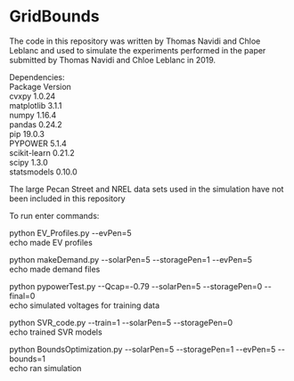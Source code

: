 # GridBounds

The code in this repository was written by Thomas Navidi and Chloe Leblanc and used to simulate the experiments performed in the paper submitted by Thomas Navidi and Chloe Leblanc in 2019.

Dependencies:  
Package         Version  
cvxpy           1.0.24     
matplotlib      3.1.1      
numpy           1.16.4     
pandas          0.24.2     
pip             19.0.3     
PYPOWER         5.1.4      
scikit-learn    0.21.2     
scipy           1.3.0      
statsmodels     0.10.0 


The large Pecan Street and NREL data sets used in the simulation have not been included in this repository   


To run enter commands:  

python EV_Profiles.py --evPen=5  
echo made EV profiles

python makeDemand.py --solarPen=5 --storagePen=1 --evPen=5  
echo made demand files

python pypowerTest.py --Qcap=-0.79 --solarPen=5 --storagePen=0 --final=0  
echo simulated voltages for training data

python SVR_code.py --train=1 --solarPen=5 --storagePen=0  
echo trained SVR models

python BoundsOptimization.py --solarPen=5 --storagePen=1 --evPen=5 --bounds=1  
echo ran simulation

